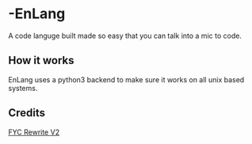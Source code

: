 # -EnLang
A code languge built made so easy that you can talk into a mic to code.

## How it works
EnLang uses a python3 backend to make sure it works on all unix based systems.

## Credits
[FYC Rewrite V2](https://github.com/HttpAnimation/FYC-Rewrite-V2)